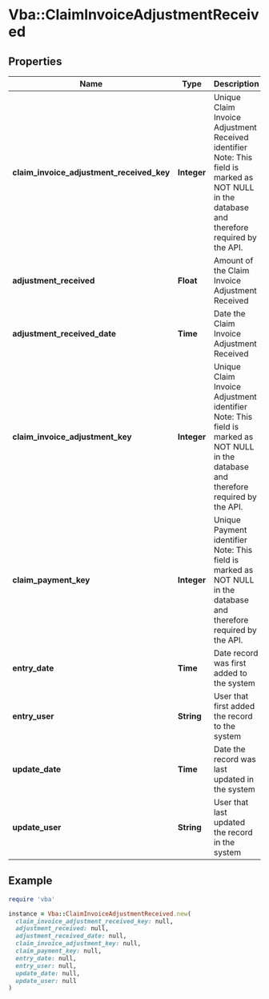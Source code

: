 # Vba::ClaimInvoiceAdjustmentReceived

## Properties

| Name | Type | Description | Notes |
| ---- | ---- | ----------- | ----- |
| **claim_invoice_adjustment_received_key** | **Integer** | Unique Claim Invoice Adjustment Received identifier Note: This field is marked as NOT NULL in the database and therefore required by the API. |  |
| **adjustment_received** | **Float** | Amount of the Claim Invoice Adjustment Received | [optional] |
| **adjustment_received_date** | **Time** | Date the Claim Invoice Adjustment Received | [optional] |
| **claim_invoice_adjustment_key** | **Integer** | Unique Claim Invoice Adjustment identifier Note: This field is marked as NOT NULL in the database and therefore required by the API. |  |
| **claim_payment_key** | **Integer** | Unique Payment identifier Note: This field is marked as NOT NULL in the database and therefore required by the API. |  |
| **entry_date** | **Time** | Date record was first added to the system | [optional] |
| **entry_user** | **String** | User that first added the record to the system | [optional] |
| **update_date** | **Time** | Date the record was last updated in the system | [optional] |
| **update_user** | **String** | User that last updated the record in the system | [optional] |

## Example

```ruby
require 'vba'

instance = Vba::ClaimInvoiceAdjustmentReceived.new(
  claim_invoice_adjustment_received_key: null,
  adjustment_received: null,
  adjustment_received_date: null,
  claim_invoice_adjustment_key: null,
  claim_payment_key: null,
  entry_date: null,
  entry_user: null,
  update_date: null,
  update_user: null
)
```

